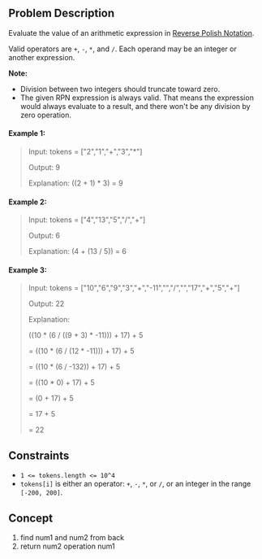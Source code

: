## Problem Description

Evaluate the value of an arithmetic expression in [Reverse Polish Notation](https://en.wikipedia.org/wiki/Reverse_Polish_notation).

Valid operators are `+`, `-`, `*`, and `/`. Each operand may be an integer or another expression.

**Note:**

- Division between two integers should truncate toward zero.
- The given RPN expression is always valid. That means the expression would always evaluate to a result, and there won't be any division by zero operation.

#### Example 1:
> Input: tokens = ["2","1","+","3","*"]
>
> Output: 9
>
> Explanation: ((2 + 1) * 3) = 9

#### Example 2:
> Input: tokens = ["4","13","5","/","+"]
>
> Output: 6
>
> Explanation: (4 + (13 / 5)) = 6

#### Example 3:
> Input: tokens = ["10","6","9","3","+","-11","","/","","17","+","5","+"]
>
> Output: 22
>
> Explanation:
>
> ((10 * (6 / ((9 + 3) * -11))) + 17) + 5
>
> = ((10 * (6 / (12 * -11))) + 17) + 5
>
> = ((10 * (6 / -132)) + 17) + 5
>
> = ((10 * 0) + 17) + 5
>
> = (0 + 17) + 5
>
> = 17 + 5
>
> = 22

## Constraints

- `1 <= tokens.length <= 10^4`
- `tokens[i]` is either an operator: `+`, `-`, `*`, or `/`, or an integer in the range `[-200, 200]`.

## Concept
1. find num1 and num2 from back
2. return num2 operation num1
